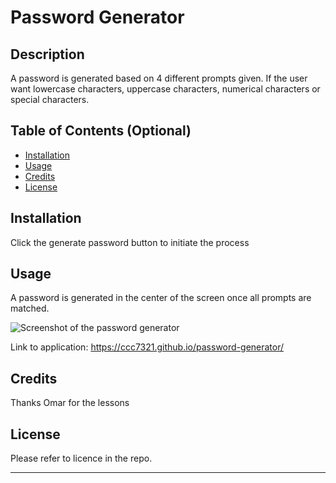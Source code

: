 # Password Generator

## Description 

A password is generated based on 4 different prompts given. If the user want lowercase characters, uppercase characters, numerical characters or special characters. 


## Table of Contents (Optional)


* [Installation](#installation)
* [Usage](#usage)
* [Credits](#credits)
* [License](#license)


## Installation

Click the generate password button to initiate the process

## Usage 

A password is generated in the center of the screen once all prompts are matched.

![Screenshot of the password generator](../password-generator/Asset/IMAGES/IMAGE_1.png)


Link to application: https://ccc7321.github.io/password-generator/


## Credits

Thanks Omar for the lessons

## License

Please refer to licence in the repo.


---

